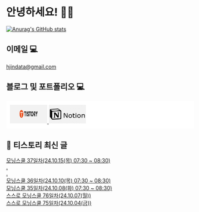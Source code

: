 # 안녕하세요! 🙋‍♂️

[![Anurag's GitHub stats](https://github-readme-stats.vercel.app/api?username=HGJin)](https://github.com/anuraghazra/github-readme-stats)
<!--
[![Top Langs](https://github-readme-stats.vercel.app/api/top-langs/?username=HGJin&layout=compact&hide=r,jupyter%20notebook,c%23&exclude_repo=roharui.github.io)](https://github.com/anuraghazra/github-readme-stats)
-->
<!--
## 이런 환경에 익숙해요✍🏼

## 언어

<p>
  <img alt="" src= "https://img.shields.io/badge/JavaScript-F7DF1E?style=flat-square&logo=JavaScript&logoColor=white"/> 
  <img alt="" src= "https://img.shields.io/badge/TypeScript-black?logo=typescript&logoColor=blue"/>
</p>
-->
## 이메일 💻

hjindata@gmail.com

## 블로그 및 포트폴리오 💻

<div style="display: flex; flex-direction: row;background-color: white;padding: 10px;">
    <div style="margin-right: 10px;">
        <a href="https://hjindata.tistory.com/">
            <img src="https://github.com/HGJin/tistory/blob/main/logo/tistory1.png?raw=true" width="100" height="50" />
        </a>
        <a href="https://adventurous-pamphlet-28c.notion.site/DA-Data-Analyst-d609592479e144c9ba8ea716122ef05c/">
            <img src="https://github.com/HGJin/tistory/blob/e35e6767cef7d139a31c75581ae47e5a76940263/logo/notion.png?raw=true" width="100" height="50" />
        </a>
    </div>
</div>

## 📝 티스토리 최신 글

<a href=https://hjindata.tistory.com/366>모닝스쿨 37일차(24.10.15(목) 07:30 ~ 08:30)</a></br><a href=https://hjindata.tistory.com/365>.</a></br><a href=https://hjindata.tistory.com/364>.</a></br><a href=https://hjindata.tistory.com/363>모닝스쿨 36일차(24.10.10(목) 07:30 ~ 08:30)</a></br><a href=https://hjindata.tistory.com/362>모닝스쿨 35일차(24.10.08(화) 07:30 ~ 08:30)</a></br><a href=https://hjindata.tistory.com/361>스스로 모닝스쿨 76일차(24.10.07(월))</a></br><a href=https://hjindata.tistory.com/359>스스로 모닝스쿨 75일차(24.10.04(금))</a></br>